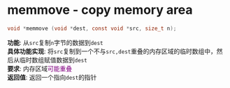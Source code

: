 # memmove - copy memory area
```c
void *memmove (void *dest, const void *src, size_t n);
```
**功能**: 从`src`复制`n`字节的数据到`dest`  
**具体功能实现**: 将`src`复制到一个不与`src,dest`重叠的内存区域的临时数组中，然后从临时数组赋值数据到`dest`  
**要求**: 内存区域<font color=purple>可能重叠</font>  
**返回值**: 返回一个指向`dest`的指针  


